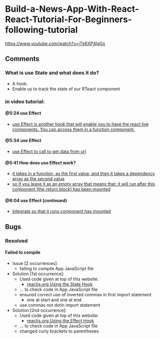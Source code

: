 # Build-a-News-App-With-React-React-Tutorial-For-Beginners-following-tutorial
https://www.youtube.com/watch?v=jTk6XP4IgGs


## Comments
### What is use State and what does it do?
- A hook.
- Enable us to track the state of our RTeact component

### in video tutorial:

#### @5:24 use Effect

- [use Effect is another hook that will enable you to have the react live components.  You can access them in a function component.](https://youtu.be/jTk6XP4IgGs?t=324)

#### @5:34 use Effect

- [use Effect to call to get data from url](https://youtu.be/jTk6XP4IgGs?t=334)

#### @5:41 How does use Effect work?

- [it takes in a function, as the first value; and then it takes a dependency array as the second value](https://youtu.be/jTk6XP4IgGs?t=341)
- [so if you leave it as an empty array that means that: it will run after this component [the return block] has been mounted](https://youtu.be/jTk6XP4IgGs?t=348)

#### @6:04 use Effect (continued)
- [Integrate so that it runs component has mounted](https://youtu.be/jTk6XP4IgGs?t=364)

## Bugs
### Resolved
#### Failed to compile
- Issue [2 occurrences]:
    - failing to compile App JavaScript file
- Solution [1st occurrence]:
    - Used code given at top of this website:
        - [reactjs.org Using the State Hook](https://reactjs.org/docs/hooks-state.html)
    - ... to check code in App JavaScript file
    - ensured correct use of inverted commas in first import statement
        - one at start and one at end
    - use commas not dotin import statement
- Solution [2nd occurrence]:
    - Used code given at top of this website:
        - [reactjs.org Using the Effect Hook](https://reactjs.org/docs/hooks-effect.html)
    - ... to check code in App JavaScript file
    - changed curly brackets to parentheses
